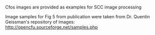 Cfos images are provided as examples for SCC image processing

Image samples for Fig 5 from publication were taken from Dr. Quentin Geissman's repository of images: http://opencfu.sourceforge.net/samples.php
